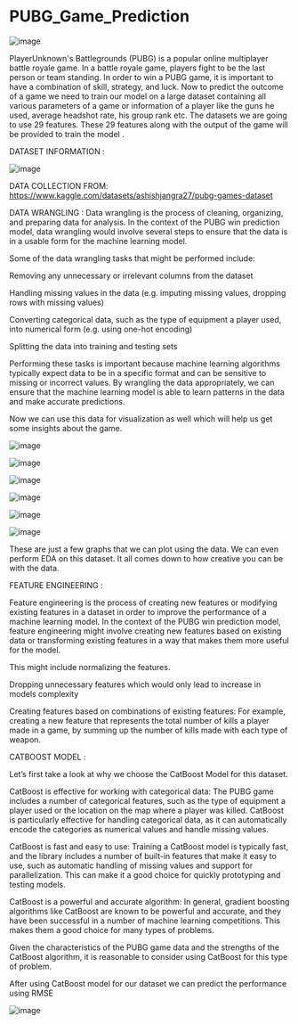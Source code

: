 # PUBG_Game_Prediction

![image](https://github.com/AnnuNITW/PUBG_Game_Prediction/assets/115100166/dac519b4-7dc3-4a84-a390-4cfb67dffa16)



PlayerUnknown's Battlegrounds (PUBG) is a popular online multiplayer battle royale game. In a battle royale game, players fight to be the last person
or team standing. 
In order to win a PUBG game, it is important to have a combination of skill, strategy, and luck.
Now to predict the outcome of a game we need to train our model on a large dataset containing all various parameters of a game or information of a 
player like the guns he used, average headshot rate, his group rank etc. The datasets we are going to use 29 features. These 29 features along with 
the output of the game will be provided to train the model .

DATASET  INFORMATION : 




![image](https://github.com/AnnuNITW/PUBG_Game_Prediction/assets/115100166/1a2119bc-a777-40ed-b018-e9d23f8f9503)



DATA COLLECTION FROM:
https://www.kaggle.com/datasets/ashishjangra27/pubg-games-dataset


DATA WRANGLING : 
Data wrangling is the process of cleaning, organizing, and preparing data for analysis. In the context of the PUBG win prediction model, data wrangling would involve several steps to ensure that the data is in a usable form for the machine learning model.

Some of the data wrangling tasks that might be performed include:

Removing any unnecessary or irrelevant columns from the dataset

Handling missing values in the data (e.g. imputing missing values, dropping rows with missing values)

Converting categorical data, such as the type of equipment a player used, into numerical form (e.g. using one-hot encoding)

Splitting the data into training and testing sets

Performing these tasks is important because machine learning algorithms typically expect data to be in a specific format and can be sensitive to missing or incorrect values. By wrangling the data appropriately, we can ensure that the machine learning model is able to learn patterns in the data and make accurate predictions.

Now we can use this data for visualization as well which will help us get some insights about the game. 

![image](https://github.com/AnnuNITW/PUBG_Game_Prediction/assets/115100166/5848ed92-f079-46e0-8fe2-24174baddf14)

![image](https://github.com/AnnuNITW/PUBG_Game_Prediction/assets/115100166/c3b5feac-63e5-4248-8922-2280a0e03300)

![image](https://github.com/AnnuNITW/PUBG_Game_Prediction/assets/115100166/c6173d0a-2a6e-473a-8377-40700a687022)


![image](https://github.com/AnnuNITW/PUBG_Game_Prediction/assets/115100166/9b04bd49-82fe-4f2c-91fe-d3cf5d3d35b2)

![image](https://github.com/AnnuNITW/PUBG_Game_Prediction/assets/115100166/5ab13a1a-b777-4be2-958e-d0d23ffcf00b)

![image](https://github.com/AnnuNITW/PUBG_Game_Prediction/assets/115100166/2f5231ff-4dd5-48ba-adc7-e0d3a335f2ba)

These are just a few graphs that we can plot using the data. We can even perform EDA on this dataset. It all comes down to how creative you can be with the data.

FEATURE ENGINEERING : 

Feature engineering is the process of creating new features or modifying existing features in a dataset in order to improve the performance of a machine learning model. In the context of the PUBG win prediction model, feature engineering might involve creating new features based on existing data or transforming existing features in a way that makes them more useful for the model.

This might include normalizing the features.

Dropping unnecessary features which would only lead to increase in models complexity

Creating features based on combinations of existing features: For example, creating a new feature that represents the total number of kills a player made in a game, by summing up the number of kills made with each type of weapon.  

CATBOOST MODEL :

Let’s first take a look at why we choose the CatBoost Model for this dataset. 

CatBoost is effective for working with categorical data: The PUBG game includes a number of categorical features, such as the type of equipment a player used or the location on the map where a player was killed. CatBoost is particularly effective for handling categorical data, as it can automatically encode the categories as numerical values and handle missing values.

CatBoost is fast and easy to use: Training a CatBoost model is typically fast, and the library includes a number of built-in features that make it easy to use, such as automatic handling of missing values and support for parallelization. This can make it a good choice for quickly prototyping and testing models.

CatBoost is a powerful and accurate algorithm: In general, gradient boosting algorithms like CatBoost are known to be powerful and accurate, and they have been successful in a number of machine learning competitions. This makes them a good choice for many types of problems.

Given the characteristics of the PUBG game data and the strengths of the CatBoost algorithm, it is reasonable to consider using CatBoost for this type of problem.

After using CatBoost model for our dataset we can predict the performance using RMSE

![image](https://github.com/AnnuNITW/PUBG_Game_Prediction/assets/115100166/b98ddaf8-a23d-4eff-8f96-c183e51c8c81)

 
